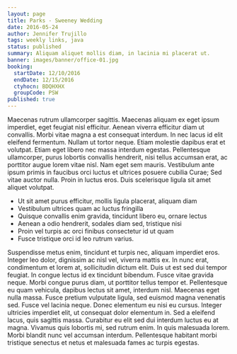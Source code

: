 ```yaml
---
layout: page
title: Parks - Sweeney Wedding
date: 2016-05-24
author: Jennifer Trujillo
tags: weekly links, java
status: published
summary: Aliquam aliquet mollis diam, in lacinia mi placerat ut.
banner: images/banner/office-01.jpg
booking:
  startDate: 12/10/2016
  endDate: 12/15/2016
  ctyhocn: BDQHXHX
  groupCode: PSW
published: true
---
```

Maecenas rutrum ullamcorper sagittis. Maecenas aliquam ex eget ipsum imperdiet, eget feugiat nisl efficitur. Aenean viverra efficitur diam ut convallis. Morbi vitae magna a est consequat interdum. In nec lacus id elit eleifend fermentum. Nullam ut tortor neque. Etiam molestie dapibus erat et volutpat. Etiam eget libero nec massa interdum egestas. Pellentesque ullamcorper, purus lobortis convallis hendrerit, nisi tellus accumsan erat, ac porttitor augue lorem vitae nisl. Nam eget sem mauris. Vestibulum ante ipsum primis in faucibus orci luctus et ultrices posuere cubilia Curae; Sed vitae auctor nulla. Proin in luctus eros. Duis scelerisque ligula sit amet aliquet volutpat.

* Ut sit amet purus efficitur, mollis ligula placerat, aliquam diam
* Vestibulum ultrices quam ac luctus fringilla
* Quisque convallis enim gravida, tincidunt libero eu, ornare lectus
* Aenean a odio hendrerit, sodales diam sed, tristique nisi
* Proin vel turpis ac orci finibus consectetur id ut quam
* Fusce tristique orci id leo rutrum varius.

Suspendisse metus enim, tincidunt et turpis nec, aliquam imperdiet eros. Integer leo dolor, dignissim ac nisl vel, viverra mattis ex. In nunc erat, condimentum et lorem at, sollicitudin dictum elit. Duis ut est sed dui tempor feugiat. In congue lectus id ex tincidunt bibendum. Fusce vitae gravida neque. Morbi congue purus diam, ut porttitor tellus tempor et.
Pellentesque eu quam vehicula, dapibus lectus sit amet, interdum nisl. Maecenas eget nulla massa. Fusce pretium vulputate ligula, sed euismod magna venenatis sed. Fusce vel lacinia neque. Donec elementum eu nisi eu cursus. Integer ultricies imperdiet elit, ut consequat dolor elementum in. Sed a eleifend lacus, quis sagittis massa. Curabitur eu elit sed dui interdum luctus eu at magna. Vivamus quis lobortis mi, sed rutrum enim. In quis malesuada lorem. Morbi blandit nunc vel accumsan interdum. Pellentesque habitant morbi tristique senectus et netus et malesuada fames ac turpis egestas.
